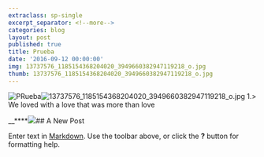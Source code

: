 ```yaml
---
extraclass: sp-single
excerpt_separator: <!--more-->
categories: blog
layout: post
published: true
title: Prueba
date: '2016-09-12 00:00:00'
img: 13737576_1185154368204020_3949660382947119218_o.jpg
thumb: 13737576_1185154368204020_3949660382947119218_o.jpg
---
```

![PRueba]({{site.baseurl}}/images/13737576_1185154368204020_3949660382947119218_o.jpg)![13737576_1185154368204020_3949660382947119218_o.jpg]({{site.baseurl}}/images/13737576_1185154368204020_3949660382947119218_o.jpg)
1.> We loved with a love that was more than love

__****![]({{site.baseurl}}/)## A New Post

Enter text in [Markdown](http://daringfireball.net/projects/markdown/). Use the toolbar above, or click the **?** button for formatting help.
